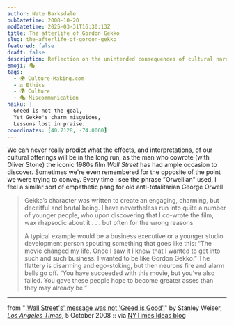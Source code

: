 ```yaml
---
author: Nate Barksdale
pubDatetime: 2008-10-20
modDatetime: 2025-03-31T16:30:13Z
title: The afterlife of Gordon Gekko
slug: the-afterlife-of-gordon-gekko
featured: false
draft: false
description: Reflection on the unintended consequences of cultural narratives, particularly in film.
emoji: 🎭
tags:
  - 🌍 Culture-Making.com
  - ⚖️ Ethics
  - 🌍 Culture
  - 🎭 Miscommunication
haiku: |
  Greed is not the goal,  
  Yet Gekko's charm misguides,  
  Lessons lost in praise.
coordinates: [40.7128, -74.0060]
---
```


We can never really predict what the effects, and interpretations, of our cultural offerings will be in the long run, as the man who cowrote (with Oliver Stone) the iconic 1980s film _Wall Street_ has had ample occasion to discover. Sometimes we're even remembered for the opposite of the point we were trying to convey. Every time I see the phrase "Orwellian" used, I feel a similar sort of empathetic pang for old anti-totalitarian George Orwell

> Gekko’s character was written to create an engaging, charming, but deceitful and brutal being. I have nevertheless run into quite a number of younger people, who upon discovering that I co-wrote the film, wax rhapsodic about it . . . but often for the wrong reasons
>
> A typical example would be a business executive or a younger studio development person spouting something that goes like this: “The movie changed my life. Once I saw it I knew that I wanted to get into such and such business. I wanted to be like Gordon Gekko.”
> The flattery is disarming and ego-stoking, but then neurons fire and alarm bells go off. “You have succeeded with this movie, but you’ve also failed. You gave these people hope to become greater asses than they may already be.”

---

from "['Wall Street's' message was not 'Greed is Good'](http://web.archive.org/web/20090211214902/http://www.latimes.com:80/entertainment/news/movies/la-ca-wallstreet5-2008oct05,0,478549.story)," by Stanley Weiser, [_Los Angeles Times_](http://web.archive.org/web/20090211214902/http://www.latimes.com:80/entertainment/news/movies/la-ca-wallstreet5-2008oct05,0,478549.story), 5 October 2008 :: via [NYTimes Ideas blog](http://ideas.blogs.nytimes.com/2008/10/19/the-moral-hazard-of-creating-gordon-gekko/)
